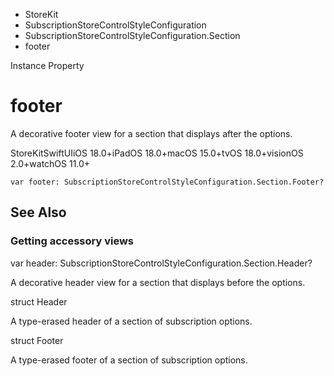 

- StoreKit
- SubscriptionStoreControlStyleConfiguration
- SubscriptionStoreControlStyleConfiguration.Section
-  footer 

Instance Property

# footer

A decorative footer view for a section that displays after the options.

StoreKitSwiftUIiOS 18.0+iPadOS 18.0+macOS 15.0+tvOS 18.0+visionOS 2.0+watchOS 11.0+

``` source
var footer: SubscriptionStoreControlStyleConfiguration.Section.Footer?
```

## See Also

### Getting accessory views

var header: SubscriptionStoreControlStyleConfiguration.Section.Header?

A decorative header view for a section that displays before the options.

struct Header

A type-erased header of a section of subscription options.

struct Footer

A type-erased footer of a section of subscription options.

